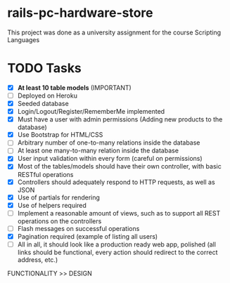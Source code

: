 # rails-pc-hardware-store
This project was done as a university assignment for the course Scripting Languages

# TODO Tasks
- [X] **At least 10 table models** (IMPORTANT)
- [ ] Deployed on Heroku
- [X] Seeded database
- [X] Login/Logout/Register/RememberMe implemented
- [X] Must have a user with admin permissions (Adding new products to the database)
- [X] Use Bootstrap for HTML/CSS
- [ ] Arbitrary number of one-to-many relations inside the database
- [ ] At least one many-to-many relation inside the database
- [X] User input validation within every form (careful on permissions)
- [X] Most of the tables/models should have their own controller, with basic RESTful operations
- [X] Controllers should adequately respond to HTTP requests, as well as JSON
- [X] Use of partials for rendering
- [X] Use of helpers required
- [ ] Implement a reasonable amount of views, such as to support all REST operations on the controllers
- [ ] Flash messages on successful operations
- [X] Pagination required (example of listing all users)
- [ ] All in all, it should look like a production ready web app, polished (all links should be functional, every action should redirect to the correct address, etc.)

FUNCTIONALITY >> DESIGN
